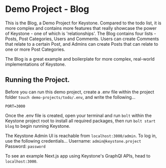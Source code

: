 # Demo Project - Blog

This is the Blog, a Demo Project for Keystone. Compared to the todo list, it is more complex and contains more features that really showcase the power of Keystone - one of which is 'relationships'. The Blog contains four lists - Posts, Post Categories, Users and Comments. Users can create Comments that relate to a certain Post, and Admins can create Posts that can relate to one or more Post Categories.

The Blog is a great example and boilerplate for more complex, real-world implementations of Keystone.

## Running the Project.

Before you can run this demo project, create a .env file within the project folder `touch demo-projects/todo/.env`, and write the following...

```
PORT=3000
```

Once the .env file is created, open your terminal and run `bolt` within the Keystone project root to install all required packages, then run `bolt start blog` to begin running Keystone.

The Keystone Admin UI is reachable from `localhost:3000/admin`. To log in, use the following credentials...
Username: `admin@keystone.project`
Password: `password`

To see an example Next.js app using Keystone's GraphQl APIs, head to `localhost:3000`.
